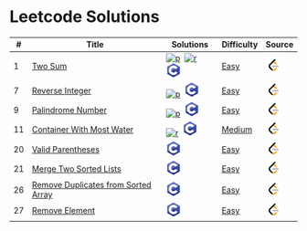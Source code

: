 #  Leetcode Solutions



| #    | Title                | Solutions                                        | Difficulty        |  Source  |
| ----| ------------      | ----------------------------------          | ----------        | ----------   |
| 1    | [Two Sum][1] | [![p]][1sp]&nbsp;&nbsp;[![r]][1sr]&nbsp;&nbsp;[![c]][1sc]       | [Easy][e]         | [![l]][1l]     |
| 7 | [Reverse Integer][7] | [![p]][7sp]&nbsp;&nbsp;[![c]][7sc] |[Easy][e]  |[![l]][7l]  |
| 9 |[Palindrome Number][9]  |[![p]][9sp]&nbsp;&nbsp;[![c]][9sc]  |[Easy][e] |[![l]][9l]  |
| 11 |[Container With Most Water][11]  |[![r]][11sr]&nbsp;&nbsp;[![c]][11sc]  |[Medium][m] |[![l]][11l]  |
| 20 |[Valid Parentheses][20]  |[![c]][20sc]  |[Easy][e] |[![l]][20l]  |
| 21 |[Merge Two Sorted Lists][21] |[![c]][21sc]  |[Easy][e] |[![l]][21l]  |
| 26 |[Remove Duplicates from Sorted Array][26] |[![c]][26sc]  |[Easy][e] |[![l]][26l]  |
| 27 |[Remove Element][27] |[![c]][27sc]  |[Easy][e] |[![l]][27l]  |

[p]:./ico/python.ico
[r]:./ico/rust.ico
[l]:./ico/leetcode.png
[c]:./ico/c.png

[e]:./Easy
[m]:./Medium
[h]:./Hard

[1]:./Easy/0001-Two%20Sum/README.md#1-two-sum
[7]:./Easy/0007-Reverse%20Integer/README.md#7-reverse-Integer
[9]:./Easy/0009-Palindrome%20Number/README.md#9-palindrome-number
[11]:./Medium/0011-Container%20With%20Most%20Water/README.md#11-container-with-most-water
[20]:./Easy/0020-Valid%20Parentheses/README.md#20-valid-parentheses
[21]:./Easy/0021-Merge%20Two%20Sorted%20Lists/README.md#21-merge-two-sorted-lists
[26]:./Easy/0026-Remove%20Duplicates%20from%20Sorted%20Array/README.md#26-remove-duplicates-from-sorted-array
[27]:./Easy/0027-Remove%20Element/README.md#27-remove-element

[1sc]:./Easy/0001-Two%20Sum/README.md#solutions-c
[1sp]:./Easy/0001-Two%20Sum/README.md#solutions-python
[1sr]:./Easy/0001-Two%20Sum/README.md#solutions-rust
[7sc]:./Easy/0007-Reverse%20Integer/README.md#solutions-c
[7sp]:./Easy/0007-Reverse%20Integer/README.md#solutions-python
[9sp]:./Easy/0009-Palindrome%20Number/README.md#solutions-python
[9sc]:./Easy/0009-Palindrome%20Number/README.md#solutions-c
[11sr]:./Medium/0011-Container%20With%20Most%20Water/README.md#solutions-rust
[11sc]:./Medium/0011-Container%20With%20Most%20Water/README.md#solutions-c
[20sc]:./Easy/0020-Valid%20Parentheses/README.md#solutions-c
[21sc]:./Easy/0021-Merge%20Two%20Sorted%20Lists/README.md#solutions-c
[26sc]:./Easy/0026-Remove%20Duplicates%20from%20Sorted%20Array/README.md#solutions-c
[27sc]:./Easy/0027-Remove%20Element/README.md#solutions-c

[1l]:https://leetcode.com/problems/two-sum/
[7l]:https://leetcode.com/problems/reverse-integer/
[9l]:https://leetcode.com/problems/palindrome-number/
[11l]:https://leetcode.com/problems/container-with-most-water/
[20l]:https://leetcode.com/problems/valid-parentheses/
[21l]:https://leetcode.com/problems/merge-two-sorted-lists/
[26l]:https://leetcode.com/problems/remove-duplicates-from-sorted-array/
[27l]:https://leetcode.com/problems/remove-element/

 

